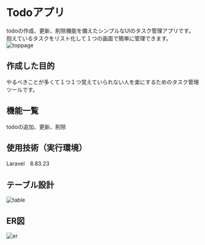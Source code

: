 # Todoアプリ
todoの作成、更新、削除機能を備えたシンプルなUIのタスク管理アプリです。
抱えているタスクをリスト化して１つの画面で簡単に管理できます。
![toppage](https://user-images.githubusercontent.com/108003865/189335886-6a889382-ef7c-47c4-b00f-1f89760b577a.png)

## 作成した目的
やるべきことが多くて１つ１つ覚えていられない人を楽にするためのタスク管理ツールです。

## 機能一覧
todoの追加、更新、削除

## 使用技術（実行環境）
Laravel　8.83.23

## テーブル設計
![table](https://user-images.githubusercontent.com/108003865/189336238-2a8d5151-670d-48de-83af-ea51f5b25bd0.png)


## ER図
![er](https://user-images.githubusercontent.com/108003865/189335973-29efabc6-f6d6-4eee-89cd-fcbdc7810e49.png)